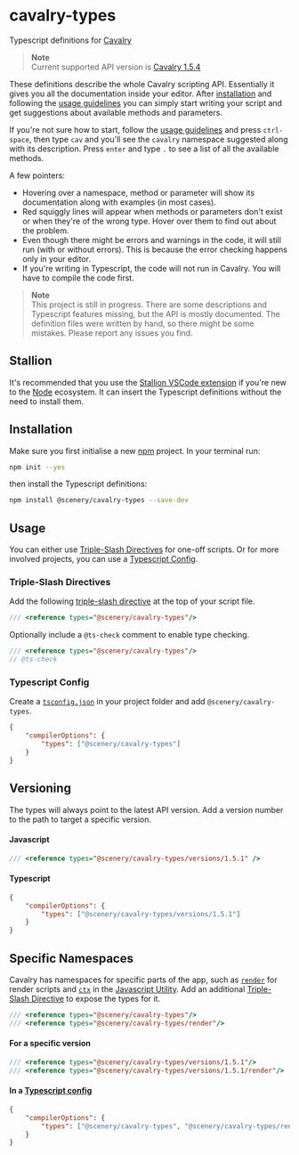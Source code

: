 # cavalry-types

Typescript definitions for [Cavalry](https://docs.cavalry.scenegroup.co/tech-info/scripting/getting-started/)

> **Note**  
> Current supported API version is [Cavalry 1.5.4](https://docs.cavalry.scenegroup.co/tech-info/release-notes/1-5-2-release-notes)

These definitions describe the whole Cavalry scripting API. Essentially it gives you all the documentation inside your editor. After [installation](#installation) and following the [usage guidelines](#usage) you can simply start writing your script and get suggestions about available methods and parameters.

If you're not sure how to start, follow the [usage guidelines](#usage) and press `ctrl-space`, then type `cav` and you'll see the `cavalry` namespace suggested along with its description. Press `enter` and type `.` to see a list of all the available methods.

A few pointers:

-   Hovering over a namespace, method or parameter will show its documentation along with examples (in most cases).
-   Red squiggly lines will appear when methods or parameters don't exist or when they're of the wrong type. Hover over them to find out about the problem.
-   Even though there might be errors and warnings in the code, it will still run (with or without errors). This is because the error checking happens only in your editor.
-   If you're writing in Typescript, the code will not run in Cavalry. You will have to compile the code first.

> **Note**  
> This project is still in progress. There are some descriptions and Typescript features missing, but the API is mostly documented. The definition files were written by hand, so there might be some mistakes. Please report any issues you find.

## Stallion

It's recommended that you use the [Stallion VSCode extension](https://github.com/scenery-io/stallion) if you're new to the [Node](https://nodejs.org/) ecosystem. It can insert the Typescript definitions without the need to install them.

## Installation

Make sure you first initialise a new [npm](https://www.npmjs.com/) project. In your terminal run:

```bash
npm init --yes
```

then install the Typescript definitions:

```bash
npm install @scenery/cavalry-types --save-dev
```

## Usage

You can either use [Triple-Slash Directives](#triple-slash-directives) for one-off scripts. Or for more involved projects, you can use a [Typescript Config](#typescript-config).

### Triple-Slash Directives

Add the following [triple-slash directive](https://www.typescriptlang.org/docs/handbook/triple-slash-directives.html) at the top of your script file.

```js
/// <reference types="@scenery/cavalry-types"/>
```

Optionally include a `@ts-check` comment to enable type checking.

```js
/// <reference types="@scenery/cavalry-types"/>
// @ts-check
```

### Typescript Config

Create a [`tsconfig.json`](https://www.typescriptlang.org/docs/handbook/tsconfig-json.html#handbook-content) in your project folder and add `@scenery/cavalry-types`.

```json
{
	"compilerOptions": {
		"types": ["@scenery/cavalry-types"]
	}
}
```

## Versioning

The types will always point to the latest API version. Add a version number to the path to target a specific version.

#### Javascript

```ts
/// <reference types="@scenery/cavalry-types/versions/1.5.1" />
```

#### Typescript

```json
{
	"compilerOptions": {
		"types": ["@scenery/cavalry-types/versions/1.5.1"]
	}
}
```

## Specific Namespaces

Cavalry has namespaces for specific parts of the app, such as [`render`](https://docs.cavalry.scenegroup.co/tech-info/scripting/render-scripts) for render scripts and [`ctx`](https://docs.cavalry.scenegroup.co/tech-info/scripting/context-module) in the [Javascript Utility](https://docs.cavalry.scenegroup.co/nodes/utilities/javascript). Add an additional [Triple-Slash Directive](#triple-slash-directives) to expose the types for it.

```js
/// <reference types="@scenery/cavalry-types"/>
/// <reference types="@scenery/cavalry-types/render"/>
```

#### For a specific version

```js
/// <reference types="@scenery/cavalry-types/versions/1.5.1"/>
/// <reference types="@scenery/cavalry-types/versions/1.5.1/render"/>
```

#### In a [Typescript config](#typescript-config)

```json
{
	"compilerOptions": {
		"types": ["@scenery/cavalry-types", "@scenery/cavalry-types/render"]
	}
}
```
